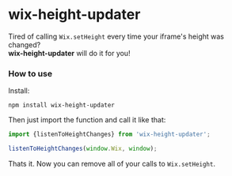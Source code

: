 # wix-height-updater

Tired of calling `Wix.setHeight` every time your iframe's height was changed?<br>
**wix-height-updater** will do it for you!

### How to use
Install:
```
npm install wix-height-updater
```
Then just import the function and call it like that:
```js
import {listenToHeightChanges} from 'wix-height-updater';

listenToHeightChanges(window.Wix, window);
```
Thats it. Now you can remove all of your calls to `Wix.setHeight`.

